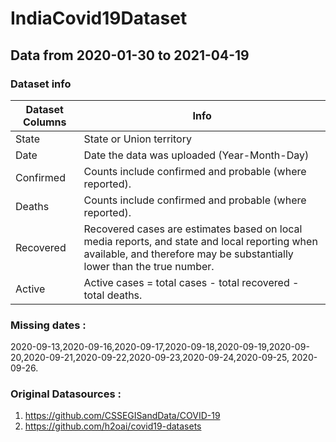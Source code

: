 # IndiaCovid19Dataset
## Data from 2020-01-30 	to  2021-04-19 

### Dataset info
Dataset Columns| Info
------------- | ------------- 
  State| State or Union territory
  Date| Date the data was uploaded (Year-Month-Day)
  Confirmed| Counts include confirmed and probable (where reported).
  Deaths| Counts include confirmed and probable (where reported).
  Recovered| Recovered cases are estimates based on local media reports, and state and local reporting when available, and therefore may be substantially lower than the true number.
  Active|Active cases = total cases - total recovered - total deaths.
  
### Missing dates :
   2020-09-13,2020-09-16,2020-09-17,2020-09-18,2020-09-19,2020-09-20,2020-09-21,2020-09-22,2020-09-23,2020-09-24,2020-09-25,
   2020-09-26.


### Original Datasources :
1. https://github.com/CSSEGISandData/COVID-19 
2. https://github.com/h2oai/covid19-datasets 
